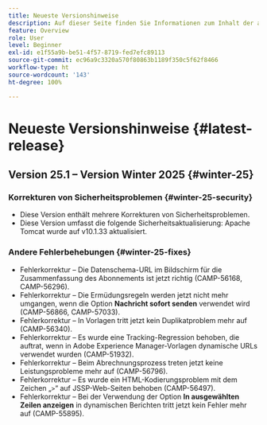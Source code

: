 ```yaml
---
title: Neueste Versionshinweise
description: Auf dieser Seite finden Sie Informationen zum Inhalt der aktuellen Version von Campaign Standard.
feature: Overview
role: User
level: Beginner
exl-id: e1f55a9b-be51-4f57-8719-fed7efc89113
source-git-commit: ec96a9c3320a570f80863b1189f350c5f62f8466
workflow-type: ht
source-wordcount: '143'
ht-degree: 100%

---
```



# Neueste Versionshinweise {#latest-release}

<!--
## Release notes {#e-new-release}


This section lists improvements and changes included in the next Campaign Standard release.

>[!CAUTION]
>
>This content is subject to changes without prior notice until the stage environments upgrade date. Learn more in the [Release planning page](../../rn/using/release-planning.md).

-->

## Version 25.1 – Version Winter 2025 {#winter-25}

### Korrekturen von Sicherheitsproblemen {#winter-25-security}

* Diese Version enthält mehrere Korrekturen von Sicherheitsproblemen.
* Diese Version umfasst die folgende Sicherheitsaktualisierung: Apache Tomcat wurde auf v10.1.33 aktualisiert.

### Andere Fehlerbehebungen {#winter-25-fixes}


* Fehlerkorrektur – Die Datenschema-URL im Bildschirm für die Zusammenfassung des Abonnements ist jetzt richtig (CAMP-56168, CAMP-56296).
* Fehlerkorrektur – Die Ermüdungsregeln werden jetzt nicht mehr umgangen, wenn die Option **Nachricht sofort senden** verwendet wird (CAMP-56866, CAMP-57033).
* Fehlerkorrektur – In Vorlagen tritt jetzt kein Duplikatproblem mehr auf (CAMP-56340).
* Fehlerkorrektur – Es wurde eine Tracking-Regression behoben, die auftrat, wenn in Adobe Experience Manager-Vorlagen dynamische URLs verwendet wurden (CAMP-51932).
* Fehlerkorrektur – Beim Abrechnungsprozess treten jetzt keine Leistungsprobleme mehr auf (CAMP-56796).
* Fehlerkorrektur – Es wurde ein HTML-Kodierungsproblem mit dem Zeichen „`>`“ auf JSSP-Web-Seiten behoben (CAMP-56497).
* Fehlerkorrektur – Bei der Verwendung der Option **In ausgewählten Zeilen anzeigen** in dynamischen Berichten tritt jetzt kein Fehler mehr auf (CAMP-55895).

